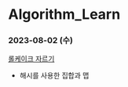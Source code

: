 # Algorithm_Learn
### 2023-08-02 (수)
[롤케이크 자르기](https://school.programmers.co.kr/learn/courses/30/lessons/132265)
- 해시를 사용한 집합과 맵
